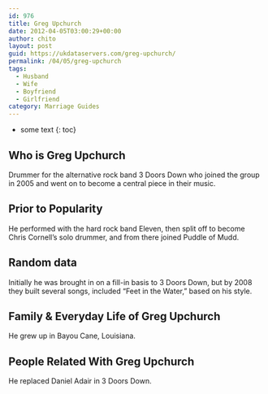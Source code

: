 ```yaml
---
id: 976
title: Greg Upchurch
date: 2012-04-05T03:00:29+00:00
author: chito
layout: post
guid: https://ukdataservers.com/greg-upchurch/
permalink: /04/05/greg-upchurch
tags:
  - Husband
  - Wife
  - Boyfriend
  - Girlfriend
category: Marriage Guides
---
```


* some text
{: toc}


## Who is  Greg Upchurch
                  
                  
                  
Drummer for the alternative rock band 3 Doors Down who joined the group in 2005 and went on to become a central piece in their music.
                  
                
                
                
## Prior to Popularity 
                  
                  
                  
He performed with the hard rock band Eleven, then split off to become Chris Cornell&#8217;s solo drummer, and from there joined Puddle of Mudd.
                  
                
                
                
## Random data 
                  
                  
                  
Initially he was brought in on a fill-in basis to 3 Doors Down, but by 2008 they built several songs, included &#8220;Feet in the Water,&#8221; based on his style.
                  
                
                
                
## Family & Everyday Life of Greg Upchurch
                  
                  
                  
He grew up in Bayou Cane, Louisiana.
                  
                
                
                
## People Related With  Greg Upchurch
                  
                  
                  
He replaced Daniel Adair in 3 Doors Down.
                  
                
              
            
          
          
          
    
    
  
